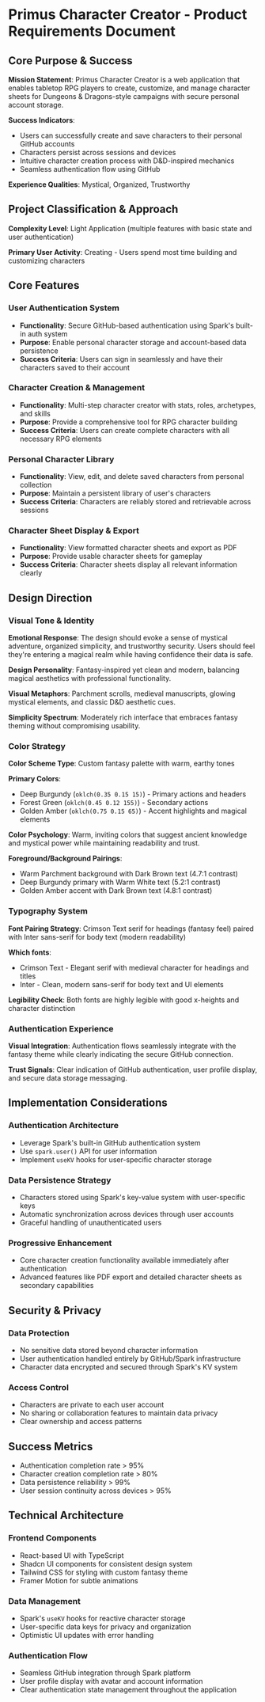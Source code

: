 # Primus Character Creator - Product Requirements Document

## Core Purpose & Success

**Mission Statement**: Primus Character Creator is a web application that enables tabletop RPG players to create, customize, and manage character sheets for Dungeons & Dragons-style campaigns with secure personal account storage.

**Success Indicators**: 
- Users can successfully create and save characters to their personal GitHub accounts
- Characters persist across sessions and devices
- Intuitive character creation process with D&D-inspired mechanics
- Seamless authentication flow using GitHub

**Experience Qualities**: Mystical, Organized, Trustworthy

## Project Classification & Approach

**Complexity Level**: Light Application (multiple features with basic state and user authentication)

**Primary User Activity**: Creating - Users spend most time building and customizing characters

## Core Features

### User Authentication System
- **Functionality**: Secure GitHub-based authentication using Spark's built-in auth system
- **Purpose**: Enable personal character storage and account-based data persistence
- **Success Criteria**: Users can sign in seamlessly and have their characters saved to their account

### Character Creation & Management
- **Functionality**: Multi-step character creator with stats, roles, archetypes, and skills
- **Purpose**: Provide a comprehensive tool for RPG character building
- **Success Criteria**: Users can create complete characters with all necessary RPG elements

### Personal Character Library
- **Functionality**: View, edit, and delete saved characters from personal collection
- **Purpose**: Maintain a persistent library of user's characters
- **Success Criteria**: Characters are reliably stored and retrievable across sessions

### Character Sheet Display & Export
- **Functionality**: View formatted character sheets and export as PDF
- **Purpose**: Provide usable character sheets for gameplay
- **Success Criteria**: Character sheets display all relevant information clearly

## Design Direction

### Visual Tone & Identity
**Emotional Response**: The design should evoke a sense of mystical adventure, organized simplicity, and trustworthy security. Users should feel they're entering a magical realm while having confidence their data is safe.

**Design Personality**: Fantasy-inspired yet clean and modern, balancing magical aesthetics with professional functionality.

**Visual Metaphors**: Parchment scrolls, medieval manuscripts, glowing mystical elements, and classic D&D aesthetic cues.

**Simplicity Spectrum**: Moderately rich interface that embraces fantasy theming without compromising usability.

### Color Strategy
**Color Scheme Type**: Custom fantasy palette with warm, earthy tones

**Primary Colors**:
- Deep Burgundy (`oklch(0.35 0.15 15)`) - Primary actions and headers
- Forest Green (`oklch(0.45 0.12 155)`) - Secondary actions
- Golden Amber (`oklch(0.75 0.15 65)`) - Accent highlights and magical elements

**Color Psychology**: Warm, inviting colors that suggest ancient knowledge and mystical power while maintaining readability and trust.

**Foreground/Background Pairings**:
- Warm Parchment background with Dark Brown text (4.7:1 contrast)
- Deep Burgundy primary with Warm White text (5.2:1 contrast)
- Golden Amber accent with Dark Brown text (4.8:1 contrast)

### Typography System
**Font Pairing Strategy**: Crimson Text serif for headings (fantasy feel) paired with Inter sans-serif for body text (modern readability)

**Which fonts**: 
- Crimson Text - Elegant serif with medieval character for headings and titles
- Inter - Clean, modern sans-serif for body text and UI elements

**Legibility Check**: Both fonts are highly legible with good x-heights and character distinction

### Authentication Experience
**Visual Integration**: Authentication flows seamlessly integrate with the fantasy theme while clearly indicating the secure GitHub connection.

**Trust Signals**: Clear indication of GitHub authentication, user profile display, and secure data storage messaging.

## Implementation Considerations

### Authentication Architecture
- Leverage Spark's built-in GitHub authentication system
- Use `spark.user()` API for user information
- Implement `useKV` hooks for user-specific character storage

### Data Persistence Strategy
- Characters stored using Spark's key-value system with user-specific keys
- Automatic synchronization across devices through user accounts
- Graceful handling of unauthenticated users

### Progressive Enhancement
- Core character creation functionality available immediately after authentication
- Advanced features like PDF export and detailed character sheets as secondary capabilities

## Security & Privacy

### Data Protection
- No sensitive data stored beyond character information
- User authentication handled entirely by GitHub/Spark infrastructure
- Character data encrypted and secured through Spark's KV system

### Access Control
- Characters are private to each user account
- No sharing or collaboration features to maintain data privacy
- Clear ownership and access patterns

## Success Metrics

- Authentication completion rate > 95%
- Character creation completion rate > 80%
- Data persistence reliability > 99%
- User session continuity across devices > 95%

## Technical Architecture

### Frontend Components
- React-based UI with TypeScript
- Shadcn UI components for consistent design system
- Tailwind CSS for styling with custom fantasy theme
- Framer Motion for subtle animations

### Data Management
- Spark's `useKV` hooks for reactive character storage
- User-specific data keys for privacy and organization
- Optimistic UI updates with error handling

### Authentication Flow
- Seamless GitHub integration through Spark platform
- User profile display with avatar and account information
- Clear authentication state management throughout the application